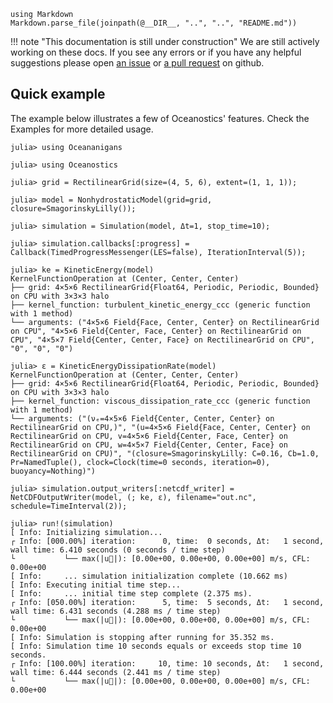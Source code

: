 ```@eval
using Markdown
Markdown.parse_file(joinpath(@__DIR__, "..", "..", "README.md"))
```

!!! note "This documentation is still under construction"
    We are still actively working on these docs. If you see any errors or if you have any helpful suggestions please 
    open [an issue](https://github.com/tomchor/Oceanostics.jl/issues/new) or
    [a pull request](https://github.com/tomchor/Oceanostics.jl/pulls) on github.


## Quick example

The example below illustrates a few of Oceanostics' features. Check the Examples for more detailed
usage.

```jldoctest; filter = r"┌ Info:.*"s
julia> using Oceananigans

julia> using Oceanostics

julia> grid = RectilinearGrid(size=(4, 5, 6), extent=(1, 1, 1));

julia> model = NonhydrostaticModel(grid=grid, closure=SmagorinskyLilly());

julia> simulation = Simulation(model, Δt=1, stop_time=10);

julia> simulation.callbacks[:progress] = Callback(TimedProgressMessenger(LES=false), IterationInterval(5));

julia> ke = KineticEnergy(model)
KernelFunctionOperation at (Center, Center, Center)
├── grid: 4×5×6 RectilinearGrid{Float64, Periodic, Periodic, Bounded} on CPU with 3×3×3 halo
├── kernel_function: turbulent_kinetic_energy_ccc (generic function with 1 method)
└── arguments: ("4×5×6 Field{Face, Center, Center} on RectilinearGrid on CPU", "4×5×6 Field{Center, Face, Center} on RectilinearGrid on CPU", "4×5×7 Field{Center, Center, Face} on RectilinearGrid on CPU", "0", "0", "0")

julia> ε = KineticEnergyDissipationRate(model)
KernelFunctionOperation at (Center, Center, Center)
├── grid: 4×5×6 RectilinearGrid{Float64, Periodic, Periodic, Bounded} on CPU with 3×3×3 halo
├── kernel_function: viscous_dissipation_rate_ccc (generic function with 1 method)
└── arguments: ("(νₑ=4×5×6 Field{Center, Center, Center} on RectilinearGrid on CPU,)", "(u=4×5×6 Field{Face, Center, Center} on RectilinearGrid on CPU, v=4×5×6 Field{Center, Face, Center} on RectilinearGrid on CPU, w=4×5×7 Field{Center, Center, Face} on RectilinearGrid on CPU)", "(closure=SmagorinskyLilly: C=0.16, Cb=1.0, Pr=NamedTuple(), clock=Clock(time=0 seconds, iteration=0), buoyancy=Nothing)")

julia> simulation.output_writers[:netcdf_writer] = NetCDFOutputWriter(model, (; ke, ε), filename="out.nc", schedule=TimeInterval(2));

julia> run!(simulation)
[ Info: Initializing simulation...
┌ Info: [000.00%] iteration:      0, time:  0 seconds, Δt:   1 second, wall time: 6.410 seconds (0 seconds / time step)
└           └── max(|u⃗|): [0.00e+00, 0.00e+00, 0.00e+00] m/s, CFL: 0.00e+00
[ Info:     ... simulation initialization complete (10.662 ms)
[ Info: Executing initial time step...
[ Info:     ... initial time step complete (2.375 ms).
┌ Info: [050.00%] iteration:      5, time:  5 seconds, Δt:   1 second, wall time: 6.431 seconds (4.288 ms / time step)
└           └── max(|u⃗|): [0.00e+00, 0.00e+00, 0.00e+00] m/s, CFL: 0.00e+00
[ Info: Simulation is stopping after running for 35.352 ms.
[ Info: Simulation time 10 seconds equals or exceeds stop time 10 seconds.
┌ Info: [100.00%] iteration:     10, time: 10 seconds, Δt:   1 second, wall time: 6.444 seconds (2.441 ms / time step)
└           └── max(|u⃗|): [0.00e+00, 0.00e+00, 0.00e+00] m/s, CFL: 0.00e+00
```

